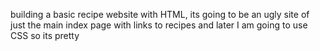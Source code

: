 building a basic recipe website with HTML, its going to be an ugly site of just the main index page with links to recipes and later I am going to use CSS so its pretty
